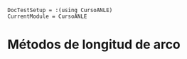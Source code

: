 ```@meta
DocTestSetup = :(using CursoANLE)
CurrentModule = CursoANLE
```

# Métodos de longitud de arco
